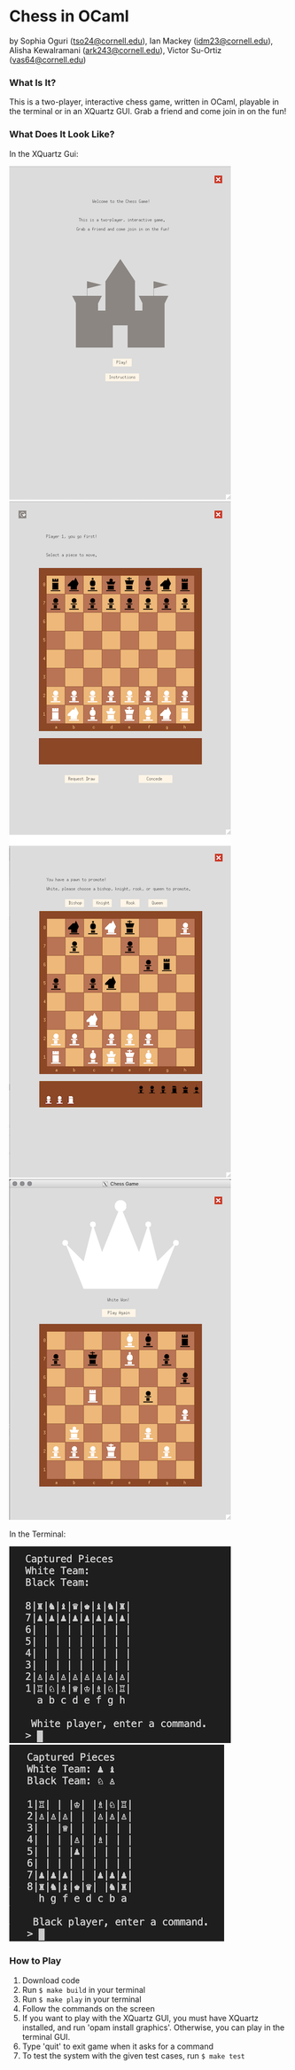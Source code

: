 # Chess in OCaml
by Sophia Oguri (tso24@cornell.edu), Ian Mackey (idm23@cornell.edu), Alisha Kewalramani (ark243@cornell.edu), Victor Su-Ortiz (vas64@cornell.edu)

### What Is It? 
This is a two-player, interactive chess game, written in OCaml, playable in the terminal or in an XQuartz GUI. Grab a friend and come join in on the fun!

### What Does It Look Like? 
In the XQuartz Gui:

![](chess-home.png) ![](chess-start.png) ![](chess-promote.png) ![](chess-win.png)

In the Terminal:

![](chess-terminal-start.png) ![](chess-terminal-play.png)

### How to Play
1. Download code
2. Run ```$ make build``` in your terminal
3. Run ```$ make play``` in your terminal 
4. Follow the commands on the screen 
5. If you want to play with the XQuartz GUI, you must have XQuartz installed, 
and run 'opam install graphics'. Otherwise, you can play in the terminal GUI.  
5. Type 'quit' to exit game when it asks for a command
7. To test the system with the given test cases, run ```$ make test```

